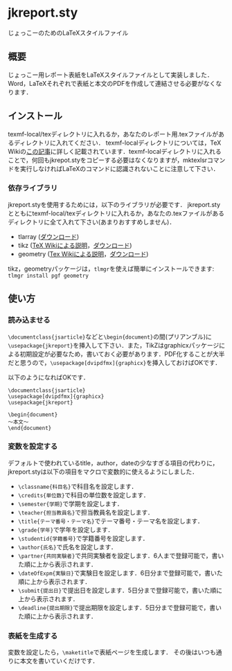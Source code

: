 # jkreport.sty
じょっこーのためのLaTeXスタイルファイル

## 概要
じょっこー用レポート表紙をLaTeXスタイルファイルとして実装しました．
Word，LaTeXそれぞれで表紙と本文のPDFを作成して連結させる必要がなくなります．

## インストール
texmf-local/texディレクトリに入れるか，あなたのレポート用.texファイルがあるディレクトリに入れてください．
texmf-localディレクトリについては，TeX Wikiの[この記事](https://texwiki.texjp.org/?TeX%20%E3%81%AE%E3%83%87%E3%82%A3%E3%83%AC%E3%82%AF%E3%83%88%E3%83%AA%E6%A7%8B%E6%88%90)に詳しく記載されています．texmf-localディレクトリに入れることで，何回もjkrepot.styをコピーする必要はなくなりますが，mktexlsrコマンドを実行しなければLaTeXのコマンドに認識されないことに注意して下さい．

### 依存ライブラリ
jkreport.styを使用するためには，以下のライブラリが必要です．
jkreport.styとともにtexmf-local/texディレクトリに入れるか，あなたの.texファイルがあるディレクトリに全て入れて下さい(あまりおすすめしません)．

- tlarray ([ダウンロード](https://github.com/wtsnjp/TLArray))
- tikz ([TeX Wikiによる説明](https://texwiki.texjp.org/?TikZ)，[ダウンロード](http://www.ctan.org/pkg/pgf))
- geometry ([Tex Wikiによる説明](https://texwiki.texjp.org/?geometry)，[ダウンロード](https://www.ctan.org/pkg/geometry))

tikz，geometryパッケージは，`tlmgr`を使えば簡単にインストールできます: `tlmgr install pgf geometry`

## 使い方
### 読み込ませる
`\documentclass{jsarticle}`などと`\begin{document}`の間(プリアンブル)に`\usepackage{jkreport}`を挿入して下さい．また，TikZはgraphicxパッケージによる初期設定が必要なため，書いておく必要があります．PDF化することが大半だと思うので，`\usepackage[dvipdfmx]{graphicx}`を挿入しておけばOKです．

以下のようになればOKです．

```
\documentclass{jsarticle}
\usepackage[dvipdfmx]{graphicx}
\usepackage{jkreport}

\begin{document}
〜本文〜
\end{document}
```

### 変数を設定する
デフォルトで使われているtitle，author，dateの少なすぎる項目の代わりに，jkreport.styは以下の項目をマクロで変数的に使えるようにしました．

- `\classname{科目名}`で科目名を設定します．
- `\credits{単位数}`で科目の単位数を設定します．
- `\semester{学期}`で学期を設定します．
- `\teacher{担当教員名}`で担当教員名を設定します．
- `\title{テーマ番号・テーマ名}`でテーマ番号・テーマ名を設定します．
- `\grade{学年}`で学年を設定します．
- `\studentid{学籍番号}`で学籍番号を設定します．
- `\author{氏名}`で氏名を設定します．
- `\partner{共同実験者}`で共同実験者を設定します．6人まで登録可能で，書いた順に上から表示されます．
- `\dateOfExpm{実験日}`で実験日を設定します．6日分まで登録可能で，書いた順に上から表示されます．
- `\submit{提出日}`で提出日を設定します．5日分まで登録可能で，書いた順に上から表示されます．
- `\deadline{提出期限}`で提出期限を設定します．5日分まで登録可能で，書いた順に上から表示されます．

### 表紙を生成する
変数を設定したら，`\maketitle`で表紙ページを生成します．
その後はいつも通りに本文を書いていくだけです．
